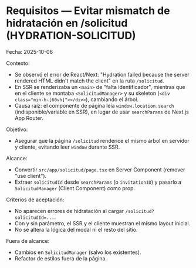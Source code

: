 # Requisitos — Evitar mismatch de hidratación en /solicitud (HYDRATION-SOLICITUD)

Fecha: 2025-10-06

Contexto:
- Se observó el error de React/Next: "Hydration failed because the server rendered HTML didn't match the client" en la ruta `/solicitud`.
- En SSR se renderizaba un `<main>` de "falta identificador", mientras que en el cliente se montaba `<SolicitudManager>` y su skeleton (`<div class="min-h-[60vh]"></div>`), cambiando el árbol.
- Causa raíz: el componente de página leía `window.location.search` (indisponible/variable en SSR), en lugar de usar `searchParams` de Next.js App Router.

Objetivo:
- Asegurar que la página `/solicitud` renderice el mismo árbol en servidor y cliente, evitando leer `window` durante SSR.

Alcance:
- Convertir `src/app/solicitud/page.tsx` en Server Component (remover "use client").
- Extraer `solicitudId` desde `searchParams` (o `invitationID`) y pasarlo a `SolicitudManager` (Client Component) como prop.

Criterios de aceptación:
- No aparecen errores de hidratación al cargar `/solicitud?solicitudId=...`.
- Con y sin parámetro, el SSR y el cliente muestran el mismo layout inicial.
- No se altera la lógica del modal ni el resto del sitio.

Fuera de alcance:
- Cambios en `SolicitudManager` (salvo los existentes).
- Refactor de estilos fuera de la página.
